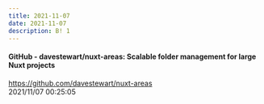 ```yaml
---
title: 2021-11-07
date: 2021-11-07
description: B! 1
---
```


#### GitHub - davestewart/nuxt-areas: Scalable folder management for large Nuxt projects
https://github.com/davestewart/nuxt-areas<br>
2021/11/07 00:25:05<br>


